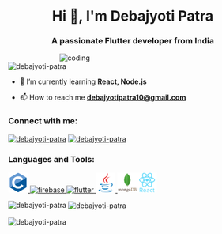 <h1 align="center">Hi 👋, I'm Debajyoti Patra</h1>
<h3 align="center">A passionate Flutter developer from India</h3>

<img align="right" alt="coding" width="400" src="https://i.pinimg.com/originals/54/e3/7d/54e37d8074ebcde1d96c77d7b2a7f310.gif">

<p align="left"> <img src="https://komarev.com/ghpvc/?username=debajyoti-patra&label=Profile%20views&color=0e75b6&style=flat" alt="debajyoti-patra" /> </p>

- 🌱 I’m currently learning **React, Node.js**

- 📫 How to reach me **debajyotipatra10@gmail.com**

<h3 align="left">Connect with me:</h3>
<p align="left">
<a href="https://linkedin.com/in/debajyoti-patra" target="blank"><img align="center" src="https://raw.githubusercontent.com/rahuldkjain/github-profile-readme-generator/master/src/images/icons/Social/linked-in-alt.svg" alt="debajyoti-patra" height="30" width="40" /></a>
<a href="https://www.leetcode.com/debajyoti-patra" target="blank"><img align="center" src="https://raw.githubusercontent.com/rahuldkjain/github-profile-readme-generator/master/src/images/icons/Social/leet-code.svg" alt="debajyoti-patra" height="30" width="40" /></a>
</p>

<h3 align="left">Languages and Tools:</h3>
<p align="left"> <a href="https://www.cprogramming.com/" target="_blank" rel="noreferrer"> <img src="https://raw.githubusercontent.com/devicons/devicon/master/icons/c/c-original.svg" alt="c" width="40" height="40"/> </a> <a href="https://firebase.google.com/" target="_blank" rel="noreferrer"> <img src="https://www.vectorlogo.zone/logos/firebase/firebase-icon.svg" alt="firebase" width="40" height="40"/> </a> <a href="https://flutter.dev" target="_blank" rel="noreferrer"> <img src="https://www.vectorlogo.zone/logos/flutterio/flutterio-icon.svg" alt="flutter" width="40" height="40"/> </a> <a href="https://www.java.com" target="_blank" rel="noreferrer"> <img src="https://raw.githubusercontent.com/devicons/devicon/master/icons/java/java-original.svg" alt="java" width="40" height="40"/> </a> <a href="https://www.mongodb.com/" target="_blank" rel="noreferrer"> <img src="https://raw.githubusercontent.com/devicons/devicon/master/icons/mongodb/mongodb-original-wordmark.svg" alt="mongodb" width="40" height="40"/><img src="https://raw.githubusercontent.com/devicons/devicon/master/icons/react/react-original-wordmark.svg" alt="react" width="40" height="40"/> </a> </p>

<p><img align="left" src="https://github-readme-stats.vercel.app/api/top-langs?username=debajyoti-patra&show_icons=true&locale=en&layout=compact" alt="debajyoti-patra" /></p>

<p>&nbsp;<img align="center" src="https://github-readme-stats.vercel.app/api?username=debajyoti-patra&show_icons=true&locale=en" alt="debajyoti-patra" /></p>

<p><img align="center" src="https://github-readme-streak-stats.herokuapp.com/?user=debajyoti-patra&" alt="debajyoti-patra" /></p>


